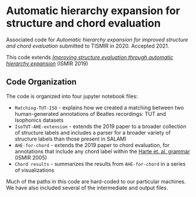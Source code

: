 # Automatic hierarchy expansion for structure and chord evaluation
Associated code for *Automatic hierarchy expansion for improved structure and chord evaluation*
submitted to TISMIR in 2020. Accepted 2021.

This code extends [*Improving structure evaluation through automatic hierarchy expansion*](https://brianmcfee.net/papers/ismir2019expansion.pdf) (ISMIR 2019)

## Code Organization
The code is organized into four jupyter notebook files:   
- `Matching-TUT-ISO` - explains how we created a matching between two human-generated annotations of Beatles recordings: TUT and Isophonics datasets
- `IsoTUT-AHE-extension` - extends the 2019 paper to a broader collection of structure labels and includes a parser for a broader variety of structure labels than those present in SALAMI
- `AHE-for-chord` -  extends the 2019 paper to chord evaluation, for annotations that include any chord label within the [Harte et. al. grammar](https://ismir2005.ismir.net/proceedings/1080.pdf) (ISMIR 2005)
- `Chord results` - summarizes the results from `AHE-for-chord` in a series of visualizations

Much of the paths in this code are hard-coded to our particular machines. We have also included several of the intermediate and output files. 
